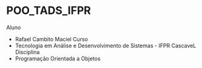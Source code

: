 # POO_TADS_IFPR
Aluno
  - Rafael Cambito Maciel
Curso
  - Tecnologia em Análise e Desenvolvimento de Sistemas - IFPR CascaveL
Disciplina
  - Programação Orientada a Objetos
